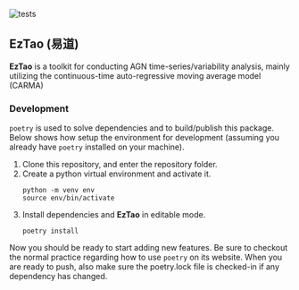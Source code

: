 ![tests](https://github.com/ywx649999311/EzTao/workflows/tests/badge.svg)
## EzTao (易道)
**EzTao** is a toolkit for conducting AGN time-series/variability analysis, mainly utilizing the continuous-time auto-regressive moving average model (CARMA)

### Development
`poetry` is used to solve dependencies and to build/publish this package. Below shows how setup the environment for development (assuming you already have `poetry` installed on your machine). 

1. Clone this repository, and enter the repository folder.
2. Create a python virtual environment and activate it. 
    ```
    python -m venv env
    source env/bin/activate
    ```
3. Install dependencies and **EzTao** in editable mode.
   ```
   poetry install
   ```

Now you should be ready to start adding new features. Be sure to checkout the normal practice regarding how to use `poetry` on its website. When you are ready to push, also make sure the poetry.lock file is checked-in if any dependency has changed. 

